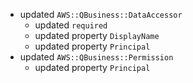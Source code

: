 - updated `AWS::QBusiness::DataAccessor`
  - updated `required`
  - updated property `DisplayName`
  - updated property `Principal`
- updated `AWS::QBusiness::Permission`
  - updated property `Principal`
